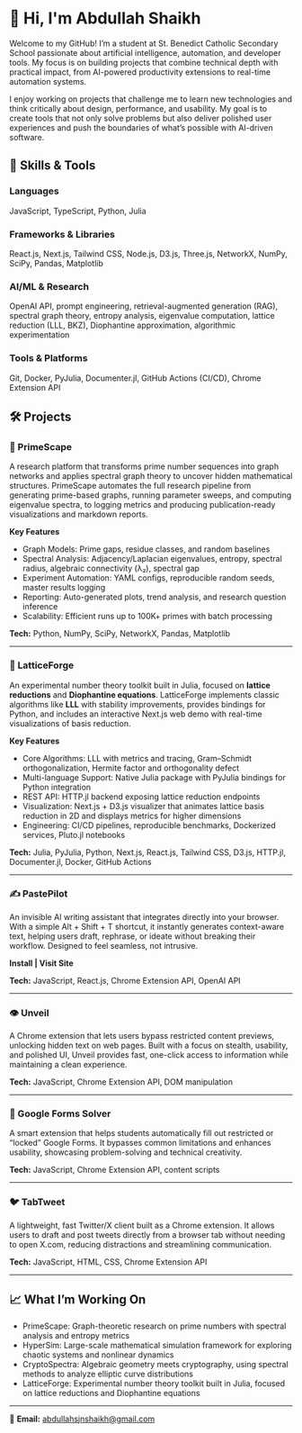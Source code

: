 # 👋 Hi, I'm Abdullah Shaikh

Welcome to my GitHub! I’m a student at St. Benedict Catholic Secondary School passionate about artificial intelligence, automation, and developer tools. My focus is on building projects that combine technical depth with practical impact, from AI-powered productivity extensions to real-time automation systems.

I enjoy working on projects that challenge me to learn new technologies and think critically about design, performance, and usability. My goal is to create tools that not only solve problems but also deliver polished user experiences and push the boundaries of what’s possible with AI-driven software.

## 🧠 Skills & Tools

### Languages
JavaScript, TypeScript, Python, Julia

### Frameworks & Libraries
React.js, Next.js, Tailwind CSS, Node.js, D3.js, Three.js, NetworkX, NumPy, SciPy, Pandas, Matplotlib

### AI/ML & Research
OpenAI API, prompt engineering, retrieval-augmented generation (RAG), spectral graph theory, entropy analysis, eigenvalue computation, lattice reduction (LLL, BKZ), Diophantine approximation, algorithmic experimentation

### Tools & Platforms
Git, Docker, PyJulia, Documenter.jl, GitHub Actions (CI/CD), Chrome Extension API

## 🛠️ Projects

### 🔢 PrimeScape
A research platform that transforms prime number sequences into graph networks and applies spectral graph theory to uncover hidden mathematical structures. PrimeScape automates the full research pipeline from generating prime-based graphs, running parameter sweeps, and computing eigenvalue spectra, to logging metrics and producing publication-ready visualizations and markdown reports.

**Key Features**
- Graph Models: Prime gaps, residue classes, and random baselines  
- Spectral Analysis: Adjacency/Laplacian eigenvalues, entropy, spectral radius, algebraic connectivity (λ₂), spectral gap  
- Experiment Automation: YAML configs, reproducible random seeds, master results logging  
- Reporting: Auto-generated plots, trend analysis, and research question inference  
- Scalability: Efficient runs up to 100K+ primes with batch processing  

**Tech:** Python, NumPy, SciPy, NetworkX, Pandas, Matplotlib

---

### 🧮 LatticeForge
An experimental number theory toolkit built in Julia, focused on **lattice reductions** and **Diophantine equations**. LatticeForge implements classic algorithms like **LLL** with stability improvements, provides bindings for Python, and includes an interactive Next.js web demo with real-time visualizations of basis reduction.

**Key Features**
- Core Algorithms: LLL with metrics and tracing, Gram–Schmidt orthogonalization, Hermite factor and orthogonality defect  
- Multi-language Support: Native Julia package with PyJulia bindings for Python integration  
- REST API: HTTP.jl backend exposing lattice reduction endpoints  
- Visualization: Next.js + D3.js visualizer that animates lattice basis reduction in 2D and displays metrics for higher dimensions  
- Engineering: CI/CD pipelines, reproducible benchmarks, Dockerized services, Pluto.jl notebooks  

**Tech:** Julia, PyJulia, Python, Next.js, React.js, Tailwind CSS, D3.js, HTTP.jl, Documenter.jl, Docker, GitHub Actions

---

### ✍️ PastePilot
An invisible AI writing assistant that integrates directly into your browser. With a simple Alt + Shift + T shortcut, it instantly generates context-aware text, helping users draft, rephrase, or ideate without breaking their workflow. Designed to feel seamless, not intrusive.

**Install | Visit Site**

**Tech:** JavaScript, React.js, Chrome Extension API, OpenAI API

---

### 👁️ Unveil
A Chrome extension that lets users bypass restricted content previews, unlocking hidden text on web pages. Built with a focus on stealth, usability, and polished UI, Unveil provides fast, one-click access to information while maintaining a clean experience.

**Tech:** JavaScript, Chrome Extension API, DOM manipulation

---

### 📄 Google Forms Solver
A smart extension that helps students automatically fill out restricted or “locked” Google Forms. It bypasses common limitations and enhances usability, showcasing problem-solving and technical creativity.

**Tech:** JavaScript, Chrome Extension API, content scripts

---

### 🐦 TabTweet
A lightweight, fast Twitter/X client built as a Chrome extension. It allows users to draft and post tweets directly from a browser tab without needing to open X.com, reducing distractions and streamlining communication.

**Tech:** JavaScript, HTML, CSS, Chrome Extension API

---

## 📈 What I’m Working On
- PrimeScape: Graph-theoretic research on prime numbers with spectral analysis and entropy metrics  
- HyperSim: Large-scale mathematical simulation framework for exploring chaotic systems and nonlinear dynamics  
- CryptoSpectra: Algebraic geometry meets cryptography, using spectral methods to analyze elliptic curve distributions  
- LatticeForge: Experimental number theory toolkit built in Julia, focused on lattice reductions and Diophantine equations  

---

📧 **Email:** abdullahsjnshaikh@gmail.com
